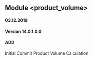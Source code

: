## Module <product_volume>

#### 03.12.2019
#### Version 14.0.1.0.0
#### ADD
Initial Commit Product Volume Calculation
